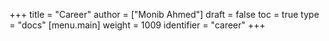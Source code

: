 +++
title = "Career"
author = ["Monib Ahmed"]
draft = false
toc = true
type = "docs"
[menu.main]
  weight = 1009
  identifier = "career"
+++
